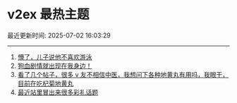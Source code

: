 # v2ex 最热主题

最近更新时间: 2025-07-02 16:03:29

--- 
1. [懵了，儿子说他不喜欢游泳](https://www.v2ex.com/t/1142395) 
2. [狗血剧情就出现在我身边！](https://www.v2ex.com/t/1142368) 
3. [看了几个帖子，很多 v 友不相信中医，我想问下各种地黄丸有用吗，我眼干，目前在吃杞菊地黄丸](https://www.v2ex.com/t/1142383) 
4. [最近站里冒出来很多彩礼话题](https://www.v2ex.com/t/1142391) 
